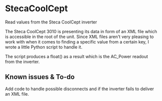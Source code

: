 # StecaCoolCept
Read values from the Steca CoolCept inverter

The Steca CoolCept 3010 is presenting its data in form of an XML file which is accessible in the root of the unit.
Since XML files aren't very pleasing to work with when it comes to finding a specific value from a certain key, I wrote a little Python script to handle it.

The script produces a float() as a result which is the AC_Power readout from the inverter.

## Known issues & To-do
Add code to handle possible disconnects and if the inverter fails to deliver an XML file.
